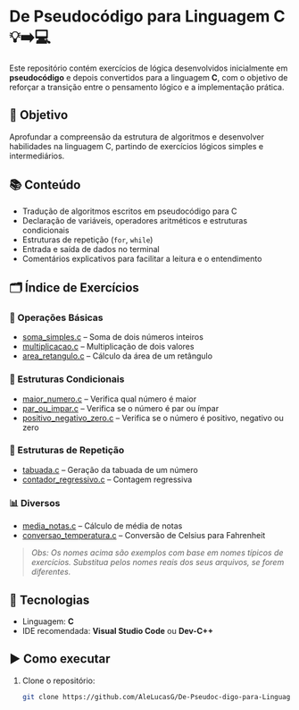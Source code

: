 # De Pseudocódigo para Linguagem C 💡➡️💻

Este repositório contém exercícios de lógica desenvolvidos inicialmente em **pseudocódigo** e depois convertidos para a linguagem **C**, com o objetivo de reforçar a transição entre o pensamento lógico e a implementação prática.

## 🎯 Objetivo

Aprofundar a compreensão da estrutura de algoritmos e desenvolver habilidades na linguagem C, partindo de exercícios lógicos simples e intermediários.

## 📚 Conteúdo

- Tradução de algoritmos escritos em pseudocódigo para C
- Declaração de variáveis, operadores aritméticos e estruturas condicionais
- Estruturas de repetição (`for`, `while`)
- Entrada e saída de dados no terminal
- Comentários explicativos para facilitar a leitura e o entendimento

## 🗂️ Índice de Exercícios

### 🧮 Operações Básicas
- [soma_simples.c](soma_simples.c) – Soma de dois números inteiros
- [multiplicacao.c](multiplicacao.c) – Multiplicação de dois valores
- [area_retangulo.c](area_retangulo.c) – Cálculo da área de um retângulo

### 🔄 Estruturas Condicionais
- [maior_numero.c](maior_numero.c) – Verifica qual número é maior
- [par_ou_impar.c](par_ou_impar.c) – Verifica se o número é par ou ímpar
- [positivo_negativo_zero.c](positivo_negativo_zero.c) – Verifica se o número é positivo, negativo ou zero

### 🔁 Estruturas de Repetição
- [tabuada.c](tabuada.c) – Geração da tabuada de um número
- [contador_regressivo.c](contador_regressivo.c) – Contagem regressiva

### 📊 Diversos
- [media_notas.c](media_notas.c) – Cálculo de média de notas
- [conversao_temperatura.c](conversao_temperatura.c) – Conversão de Celsius para Fahrenheit

> _Obs: Os nomes acima são exemplos com base em nomes típicos de exercícios. Substitua pelos nomes reais dos seus arquivos, se forem diferentes._

## 🚀 Tecnologias

- Linguagem: **C**
- IDE recomendada: **Visual Studio Code** ou **Dev-C++**

## ▶️ Como executar

1. Clone o repositório:
   ```bash
   git clone https://github.com/AleLucasG/De-Pseudoc-digo-para-Linguagem-C.git
